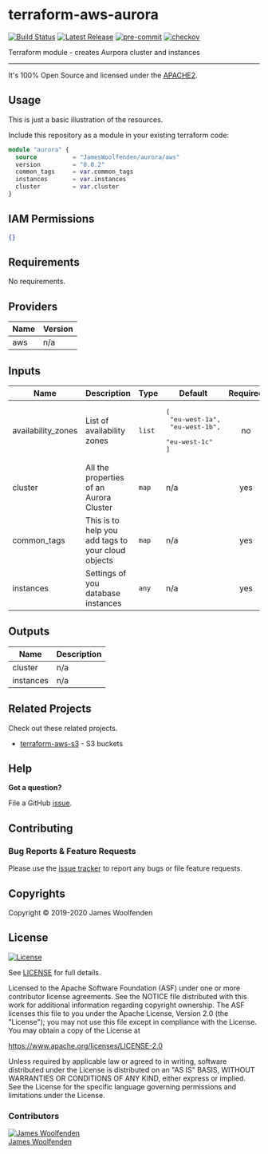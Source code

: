 # terraform-aws-aurora

[![Build Status](https://github.com/JamesWoolfenden/terraform-aws-aurora/workflows/Verify%20and%20Bump/badge.svg?branch=master)](https://github.com/JamesWoolfenden/terraform-aws-aurora)
[![Latest Release](https://img.shields.io/github/release/JamesWoolfenden/terraform-aws-aurora.svg)](https://github.com/JamesWoolfenden/terraform-aws-aurora/releases/latest)
[![pre-commit](https://img.shields.io/badge/pre--commit-enabled-brightgreen?logo=pre-commit&logoColor=white)](https://github.com/pre-commit/pre-commit)
[![checkov](https://img.shields.io/badge/checkov-verified-brightgreen)](https://www.checkov.io/)

Terraform module - creates Aurpora cluster and instances

---

It's 100% Open Source and licensed under the [APACHE2](LICENSE).

## Usage

This is just a basic illustration of the resources.

Include this repository as a module in your existing terraform code:

```terraform
module "aurora" {
  source          = "JamesWoolfenden/aurora/aws"
  version         = "0.0.2"
  common_tags     = var.common_tags
  instances       = var.instances
  cluster         = var.cluster
}
```

## IAM Permissions

```json
{}
```

<!-- BEGINNING OF PRE-COMMIT-TERRAFORM DOCS HOOK -->

## Requirements

No requirements.

## Providers

| Name | Version |
| ---- | ------- |
| aws  | n/a     |

## Inputs

| Name               | Description                                        | Type   | Default                                                                | Required |
| ------------------ | -------------------------------------------------- | ------ | ---------------------------------------------------------------------- | :------: |
| availability_zones | List of availability zones                         | `list` | <pre>[<br> "eu-west-1a",<br> "eu-west-1b",<br> "eu-west-1c"<br>]</pre> |    no    |
| cluster            | All the properties of an Aurora Cluster            | `map`  | n/a                                                                    |   yes    |
| common_tags        | This is to help you add tags to your cloud objects | `map`  | n/a                                                                    |   yes    |
| instances          | Settings of you database instances                 | `any`  | n/a                                                                    |   yes    |

## Outputs

| Name      | Description |
| --------- | ----------- |
| cluster   | n/a         |
| instances | n/a         |

<!-- END OF PRE-COMMIT-TERRAFORM DOCS HOOK -->

## Related Projects

Check out these related projects.

- [terraform-aws-s3](https://github.com/jameswoolfenden/terraform-aws-s3) - S3 buckets

## Help

**Got a question?**

File a GitHub [issue](https://github.com/JamesWoolfenden/terraform-aws-aurora/issues).

## Contributing

### Bug Reports & Feature Requests

Please use the [issue tracker](https://github.com/JamesWoolfenden/terraform-aws-aurora/issues) to report any bugs or file feature requests.

## Copyrights

Copyright © 2019-2020 James Woolfenden

## License

[![License](https://img.shields.io/badge/License-Apache%202.0-blue.svg)](https://opensource.org/licenses/Apache-2.0)

See [LICENSE](LICENSE) for full details.

Licensed to the Apache Software Foundation (ASF) under one
or more contributor license agreements. See the NOTICE file
distributed with this work for additional information
regarding copyright ownership. The ASF licenses this file
to you under the Apache License, Version 2.0 (the
"License"); you may not use this file except in compliance
with the License. You may obtain a copy of the License at

<https://www.apache.org/licenses/LICENSE-2.0>

Unless required by applicable law or agreed to in writing,
software distributed under the License is distributed on an
"AS IS" BASIS, WITHOUT WARRANTIES OR CONDITIONS OF ANY
KIND, either express or implied. See the License for the
specific language governing permissions and limitations
under the License.

### Contributors

[![James Woolfenden][jameswoolfenden_avatar]][jameswoolfenden_homepage]<br/>[James Woolfenden][jameswoolfenden_homepage]

[jameswoolfenden_homepage]: https://github.com/jameswoolfenden
[jameswoolfenden_avatar]: https://github.com/jameswoolfenden.png?size=150
[github]: https://github.com/jameswoolfenden
[linkedin]: https://www.linkedin.com/in/jameswoolfenden/
[twitter]: https://twitter.com/JimWoolfenden
[share_twitter]: https://twitter.com/intent/tweet/?text=terraform-aws-aurora&url=https://github.com/JamesWoolfenden/terraform-aws-aurora
[share_linkedin]: https://www.linkedin.com/shareArticle?mini=true&title=terraform-aws-aurora&url=https://github.com/JamesWoolfenden/terraform-aws-aurora
[share_reddit]: https://reddit.com/submit/?url=https://github.com/JamesWoolfenden/terraform-aws-aurora
[share_facebook]: https://facebook.com/sharer/sharer.php?u=https://github.com/JamesWoolfenden/terraform-aws-aurora
[share_email]: mailto:?subject=terraform-aws-aurora&body=https://github.com/JamesWoolfenden/terraform-aws-aurora
